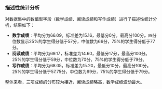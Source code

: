### 描述性统计分析

对数据集中的数值型字段（数学成绩、阅读成绩和写作成绩）进行了描述性统计分析，结果如下：

- **数学成绩**：平均分为66.09，标准差为15.16，最低分0分，最高分100分。四分位数显示25%的学生得分低于57分，中位数为66分，75%的学生得分低于77分。
- **阅读成绩**：平均分为69.17，标准差为14.60，最低分17分，最高分100分。25%的学生得分低于59分，中位数为70分，75%的学生得分低于79分。
- **写作成绩**：平均分为68.05，标准差为15.20，最低分10分，最高分100分。25%的学生得分低于57.75分，中位数为69分，75%的学生得分低于79分。

整体来看，三项成绩的分布较为接近，阅读成绩略高，数学成绩波动最大。